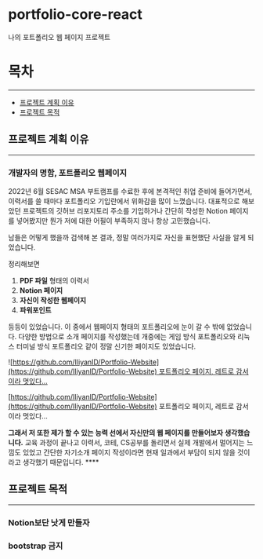 # portfolio-core-react

나의 포트폴리오 웹 페이지 프로젝트

# 목차

---

- [프로젝트 계획 이유](https://www.notion.so/portfolio-core-react-e9746cf37ab947db85ef2613a50ee043)
- [프로젝트 목적](https://www.notion.so/portfolio-core-react-e9746cf37ab947db85ef2613a50ee043)

## 프로젝트 계획 이유

---

### 개발자의 명함, 포트폴리오 웹페이지

2022년 6월 SESAC MSA 부트캠프를 수료한 후에 본격적인 취업 준비에 들어가면서, 이력서를 쓸 때마다 포트폴리오 기입란에서 위화감을 많이 느꼈습니다. 대표적으로 해보았던 프로젝트의 깃허브 리포지토리 주소를 기입하거나 간단히 작성한 Notion 페이지를 넣어봤지만 뭔가 저에 대한 어필이 부족하지 않나 항상 고민했습니다. 

남들은 어떻게 했을까 검색해 본 결과, 정말 여러가지로 자신을 표현했단 사실을 알게 되었습니다. 

정리해보면

1. **PDF 파일** 형태의 이력서
2. **Notion 페이지**
3. **자신이 작성한 웹페이지**
4. **파워포인트**

등등이 있었습니다. 이 중에서 웹페이지 형태의 포트폴리오에 눈이 갈 수 밖에 없었습니다. 다양한 방법으로 소개 페이지를 작성했는데 개중에는 게임 방식 포트폴리오와 리눅스 터미널 방식 포트폴리오 같이 정말 신기한 페이지도 있었습니다.

![[https://github.com/IliyanID/Portfolio-Website](https://github.com/IliyanID/Portfolio-Website) 포트폴리오 페이지, 레트로 감서이라 멋있다…](portfolio-core-react%20e9746cf37ab947db85ef2613a50ee043/front-page.png)

[https://github.com/IliyanID/Portfolio-Website](https://github.com/IliyanID/Portfolio-Website) 포트폴리오 페이지, 레트로 감서이라 멋있다…

**그래서 저 또한 제가 할 수 있는 능력 선에서 자신만의 웹 페이지를 만들어보자 생각했습니다.** 교육 과정이 끝나고 이력서, 코테, CS공부를 돌리면서 실제 개발에서 멀어지는 느낌도 있었고 간단한 자기소개 페이지 작성이라면 현재 일과에서 부담이 되지 않을 것이라고 생각했기 때문입니다.  ****

## 프로젝트 목적

---

### Notion보단 낫게 만들자

### bootstrap 금지
